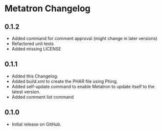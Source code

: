 # Metatron Changelog

## 0.1.2

* Added command for comment approval (might change in later versions)
* Refactored unit tests
* Added missing LICENSE

## 0.1.1

* Added this Changelog.
* Added build.xml to create the PHAR file using Phing.
* Added self-update command to enable Metatron to update itself to the latest version.
* Added comment list command

## 0.1.0

* Initial release on GitHub.
